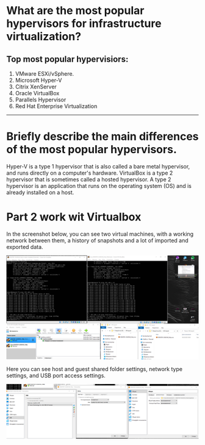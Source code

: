 # What are the most popular hypervisors for infrastructure virtualization?

## Top most popular hypervisiors:
1. VMware ESXi/vSphere.
2. Microsoft Hyper-V
3. Citrix XenServer
4. Oracle VirtualBox
5. Parallels Hypervisor
6. Red Hat Enterprise Virtualization

___

# Briefly describe the main differences of the most popular hypervisors.

Hyper-V is a type 1 hypervisor that is also called a bare metal hypervisor, and runs directly on a computer's hardware. VirtualBox is a type 2 hypervisor that is sometimes called a hosted hypervisor. A type 2 hypervisor is an application that runs on the operating system (OS) and is already installed on a host.

# Part 2 work wit Virtualbox

In the screenshot below, you can see two virtual machines, with a working network between them, a history of snapshots and a lot of imported and exported data.

![](content/VBtask.png)

Here you can see host and guest shared folder settings, network type settings, and USB port access settings.

![](content/VBtask2.png)